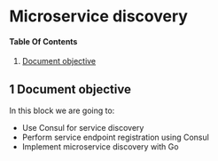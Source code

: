 # Microservice discovery

#### Table Of Contents
1. [Document objective](#1-document-objective)

## 1 Document objective

In this block we are going to:
 
* Use Consul for service discovery
* Perform service endpoint registration using Consul
* Implement microservice discovery with Go
